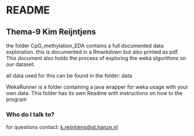 # README #

## Thema-9 Kim Reijntjens

the folder CpG_methylation_EDA contains a full documented data exploration. this is documented in a Rmarkdown but also printed as pdf.
This document also holds the process of exploring the weka algorithms on our dataset.

all data used for this can be found in the folder: data 

WekaRunner is a folder containing a java wrapper for weka usage with your own data. This folder has its own Readme with instructions on how to the program



### Who do I talk to? ###

for questions contact:
k.reijntjens@st.hanze.nl
